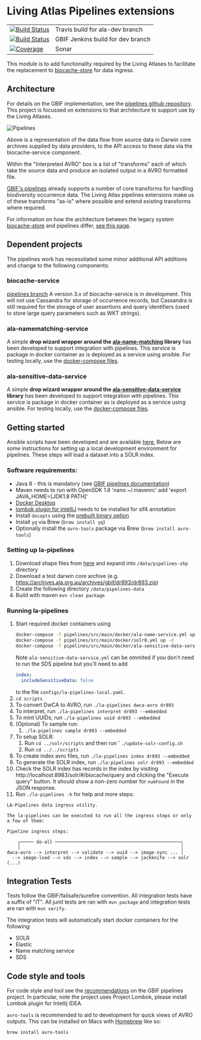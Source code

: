 # Living Atlas Pipelines extensions 
| | |
| ---- | ----|
| [![Build Status](https://api.travis-ci.org/gbif/pipelines.svg?branch=ala-dev)](http://travis-ci.org/gbif/pipelines) | Travis build for ala-dev branch |
| [![Build Status](https://builds.gbif.org/job/pipelines/badge/icon?subject=DEV%20-%20Build%20Status&style=flat-square)](https://builds.gbif.org/job/pipelines/)| GBIF Jenkins build for dev branch |
| [![Coverage](https://sonar.gbif.org/api/project_badges/measure?project=org.gbif.pipelines%3Apipelines-parent&metric=coverage)](https://sonar.gbif.org/dashboard?id=org.gbif.pipelines%3Apipelines-parent) |  Sonar  |

This module is to add functionality required by the Living Atlases to facilitate the replacement to [biocache-store](https://github.com/AtlasOfLivingAustralia/biocache-store) for data ingress. 

## Architecture

For details on the GBIF implementation, see the [pipelines github repository](https://github.com/gbif/pipelines).
This project is focussed on extensions to that architecture to support use by the Living Atlases.

![Pipelines](https://confluence.csiro.au/rest/gliffy/1.0/embeddedDiagrams/34f42b70-4936-4400-b0c4-01e4aeeb42c5.png"Pipelines") 

Above is a representation of the data flow from source data in Darwin core archives supplied by data providers, to the API access to these data via the biocache-service component.

Within the "Interpreted AVRO" box is a list of "transforms" each of which take the source data and produce an isolated output in a AVRO formatted file.

[GBIF's pipelines](https://github.com/gbif/pipelines) already supports a number of core transforms for handling biodiversity occurrence data. 
The Living Atlas pipelines extensions make us of these transforms "as-is" where possible and extend existing transforms where required. 

For information on how the architecture between the legacy system [biocache-store](https://github.com/AtlasOfLivingAustralia/biocache-store) 
and pipelines differ, [see this page](architectures.md).

## Dependent projects

The pipelines work has necessitated some minor additional API additions and change to the following components:

### biocache-service
[pipelines branch](https://github.com/AtlasOfLivingAustralia/biocache-service/tree/epic/pipelines%2Fdevelop) 
A version 3.x of biocache-service is in development.
This will not use Cassandra for storage of occurrence records, but Cassandra is still required for the storage
of user assertions and query identifiers (used to store large query parameters such as WKT strings).

### ala-namematching-service
A simple **drop wizard wrapper around the [ala-name-matching](https://github.com/AtlasOfLivingAustralia/ala-name-matching) library** 
has been developed to support integration with pipelines. 
This service is package in docker container as is deployed as a service using ansible.
For testing locally, use the [docker-compose files](pipelines/src/main/docker/ala-name-service.yml).

### ala-sensitive-data-service
A simple **drop wizard wrapper around the [ala-sensitive-data-service](https://github.com/AtlasOfLivingAustralia/ala-sensitive-data-service) library**
has been developed to support integration with pipelines.
This service is package in docker container as is deployed as a service using ansible.
For testing locally, use the [docker-compose files](pipelines/src/main/docker/ala-sensitive-data-service.yml).
 
## Getting started

Ansible scripts have been developed and are available [here](https://github.com/AtlasOfLivingAustralia/ala-install/tree/27_pipelines_spark_hadoop), 
Below are some instructions for setting up a local development environment for pipelines.
These steps will load a dataset into a SOLR index.

### Software requirements:

* Java 8 - this is mandatory (see [GBIF pipelines documentation](https://github.com/gbif/pipelines#about-the-project))
* Maven needs to run with OpenSDK 1.8 
'nano ~/.mavenrc' add 'export JAVA_HOME=[JDK1.8 PATH]'
* [Docker Desktop](https://www.docker.com/products/docker-desktop)
* [lombok plugin for intelliJ](https://projectlombok.org/setup/intellij) needs to be installed for slf4 annotation  
* Install `docopts` using the [prebuilt binary option](https://github.com/docopt/docopts#pre-built-binaries)
* Install `yq` via Brew (`brew install yq`)
* Optionally install the `avro-tools` package via Brew (`brew install avro-tools`)

### Setting up la-pipelines
  
1. Download shape files from [here](https://pipelines-shp.s3-ap-southeast-2.amazonaws.com/pipelines-shapefiles.zip) and expand into `/data/pipelines-shp` directory
1. Download a test darwin core archive (e.g. https://archives.ala.org.au/archives/gbif/dr893/dr893.zip)
1. Create the following directory `/data/pipelines-data`
1. Build with maven `mvn clean package`

### Running la-pipelines

1. Start required docker containers using
    ```bash
    docker-compose -f pipelines/src/main/docker/ala-name-service.yml up -d
    docker-compose -f pipelines/src/main/docker/solr8.yml up -d
    docker-compose -f pipelines/src/main/docker/ala-sensitive-data-service.yml 
    ```
    Note `ala-sensitive-data-service.yml` can be ommited if you don't need to run the SDS pipeline but you'll need to add
    ```yaml
    index:
      includeSensitiveData: false
    ```
    to the file `configs/la-pipelines-local.yaml`.
1. `cd scripts`
1. To convert DwCA to AVRO, run `./la-pipelines dwca-avro dr893`
1. To interpret, run `./la-pipelines interpret dr893 --embedded`
1. To mint UUIDs, run `./la-pipelines uuid dr893 --embedded`
1. (Optional) To sample run:
    1. `./la-pipelines sample dr893 --embedded`
1. To setup SOLR:
    1. Run `cd ../solr/scripts` and  then run ' `./update-solr-config.sh`
    1. Run `cd ../../scripts`
1. To create index avro files, run `./la-pipelines index dr893 --embedded`
2. To generate the SOLR index, run `./la-pipelines solr dr893 --embedded`
3. Check the SOLR index has records in the index by visiting http://localhost:8983/solr/#/biocache/query and clicking the "Execute query" button. It should show a non-zero number for `numFound` in the JSON response.
4. Run `./la-pipelines -h` for help and more steps:
```
LA-Pipelines data ingress utility.

The la-pipelines can be executed to run all the ingress steps or only a few of them:

Pipeline ingress steps:

    ┌───── do-all ───────────────────────────────────────────────┐
    │                                                            │
dwca-avro --> interpret --> validate --> uuid --> image-sync ... │
  --> image-load --> sds --> index --> sample --> jackknife --> solr
(...)
```

## Integration Tests

Tests follow the GBIF/failsafe/surefire convention. 
All integration tests have a suffix of "IT". 
All junit tests are ran with `mvn package` and integration tests are ran with `mvn verify`.

The integration tests will automatically start docker containers for the following:
* SOLR
* Elastic
* Name matching service
* SDS

## Code style and tools

For code style and tool see the [recommendations](https://github.com/gbif/pipelines#codestyle-and-tools-recommendations) on the GBIF pipelines project. In particular, note the project uses Project Lombok, please install Lombok plugin for Intellij IDEA.

`avro-tools` is recommended to aid to development for quick views of AVRO outputs. 
This can be installed on Macs with [Homebrew](https://brew.sh/) like so:

```
brew install avro-tools
```
